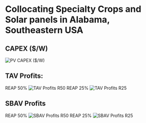 # Collocating Specialty Crops and Solar panels in Alabama, Southeastern USA

## CAPEX ($/W)
![PV CAPEX ($/W)](https://github.com/bijubjs/Agrivoltaics-alabama/blob/main/Plots/CAPEX%20Solar%20Panels.png?raw=true)

## TAV Profits:
REAP 50%
![TAV Profits R50](https://github.com/bijubjs/Agrivoltaics-alabama/blob/main/Plots/TAV%20Profits%20Ctab%20R50.png?raw=true)
REAP 25%
![TAV Profits R25](https://github.com/bijubjs/Agrivoltaics-alabama/blob/main/Plots/TAV%20Profits%20Ctab%20R25.png?raw=true)

## SBAV Profits
REAP 50%
![SBAV Profits R50](https://github.com/bijubjs/Agrivoltaics-alabama/blob/main/Plots/SBAV%20Profits%20Ctab%20R50.png?raw=true)
REAP 25%
![SBAV Profits R25](https://github.com/bijubjs/Agrivoltaics-alabama/blob/main/Plots/SBAV%20Profits%20Ctab%20R25.png?raw=true)
